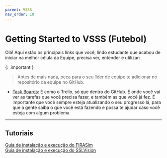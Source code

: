 ```yaml
---
parent: VSSS
nav_order: 10
---
```

# Getting Started to VSSS (Futebol)

Olá! Aqui estão os principais links que você, lindo estudante que acabou de iniciar na melhor célula da Equipe, precisa ver, entender e utilizar:

{: .important }
> Antes de mais nada, peça para o seu líder de equipe te adicionar no repositório da equipe no GitHub. 

- [Task Boards](https://github.com/orgs/Equipe-Botcem/projects/3/views/4): É como o Trello, só que dentro do GitHub. É onde você vai ver as tarefas que você precisa fazer, e também as que você já fez. É importante que você sempre esteja atualizando o seu progresso lá, para que a gente saiba o que você está fazendo e possa te ajudar caso você esteja com algum problema.

---

## Tutoriais

[Guia de instalação e execução do FIRASim](./Tutorials/FIRASim-Basics.md)  
[Guia de instalação e execução do SSLVision](./Tutorials/ssl_vision_installation.md)
